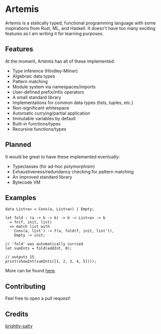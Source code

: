 # Artemis

Artemis is a statically typed, functional programming language with some inspirations from Rust, ML, and Haskell. It doesn't have too many exciting features as I am writing it for learning purposes.

## Features
At the moment, Artemis has all of these implemented:
- Type inference (Hindley-Milner)
- Algebraic data types
- Pattern matching
- Module system via namespaces/imports
- User-defined prefix/infix operators
- A small standard library
- Implementations for common data types (lists, tuples, etc.)
- Non-significant whitespace
- Automatic currying/partial application
- Immutable variables by default
- Built-in functions/types
- Recursive functions/types

## Planned
It would be great to have these implemented eventually:
- Typeclasses (for ad-hoc polymorphism)
- Exhaustiveness/redundancy checking for pattern matching
- An improved standard library
- Bytecode VM

## Examples
```
data List<a> = Cons(a, List<a>) | Empty;

let fold : (a -> b -> b) -> b -> List<a> -> b
  = fn(f, init, list)
  => match list with
    Cons(a, list') -> f(a, fold(f, init, list')),
    Empty -> init;
    
// 'fold' was automatically curried
let sumInts = fold(addInt, 0);

// outputs 15
print(showInt(sumInts([1, 2, 3, 4, 5])));
```
More can be found [here](https://github.com/05st/artemis/tree/master/examples).

## Contributing
Feel free to open a pull request!

## Credits
[brightly-salty](https://github.com/brightly-salty)

